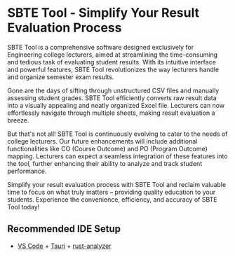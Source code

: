 # SBTE Tool - Simplify Your Result Evaluation Process

SBTE Tool is a comprehensive software designed exclusively for Engineering college lecturers, aimed at streamlining the time-consuming and tedious task of evaluating student results. With its intuitive interface and powerful features, SBTE Tool revolutionizes the way lecturers handle and organize semester exam results.

Gone are the days of sifting through unstructured CSV files and manually assessing student grades. SBTE Tool efficiently converts raw result data into a visually appealing and neatly organized Excel file. Lecturers can now effortlessly navigate through multiple sheets, making result evaluation a breeze.

But that's not all! SBTE Tool is continuously evolving to cater to the needs of college lecturers. Our future enhancements will include additional functionalities like CO (Course Outcome) and PO (Program Outcome) mapping. Lecturers can expect a seamless integration of these features into the tool, further enhancing their ability to analyze and track student performance.

Simplify your result evaluation process with SBTE Tool and reclaim valuable time to focus on what truly matters – providing quality education to your students. Experience the convenience, efficiency, and accuracy of SBTE Tool today!

## Recommended IDE Setup

- [VS Code](https://code.visualstudio.com/) + [Tauri](https://marketplace.visualstudio.com/items?itemName=tauri-apps.tauri-vscode) + [rust-analyzer](https://marketplace.visualstudio.com/items?itemName=rust-lang.rust-analyzer)
